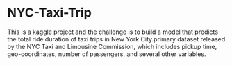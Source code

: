 # NYC-Taxi-Trip


This is a kaggle project and the challenge is to build a model that predicts the total ride duration of taxi trips in New York City.primary dataset released by the NYC Taxi and Limousine Commission, which includes pickup time, geo-coordinates, number of passengers, and several other variables.
